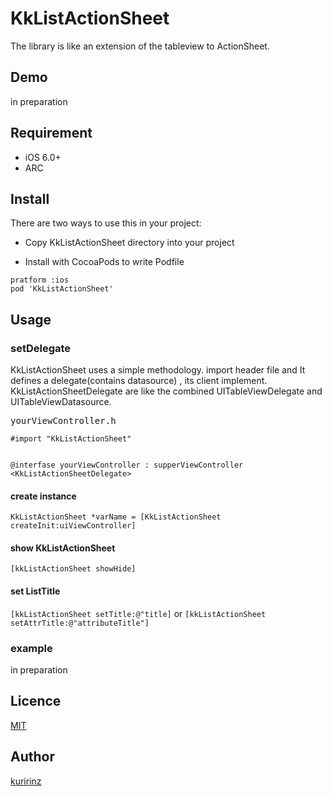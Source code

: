 # KkListActionSheet
The library is like an extension of the tableview to ActionSheet.


## Demo
in preparation

## Requirement
* iOS 6.0+
* ARC

## Install
There are two ways to use this in your project:

* Copy KkListActionSheet directory into your project

* Install with CocoaPods to write Podfile

```
pratform :ios
pod 'KkListActionSheet'
```

## Usage
### setDelegate
KkListActionSheet uses a simple methodology. import header file and It defines a delegate(contains datasource)
, its client implement. KkListActionSheetDelegate are like the combined UITableViewDelegate and UITableViewDatasource.

<kbd>yourViewController.h</kbd>
```
#import "KkListActionSheet"


@interfase yourViewController : supperViewController <KkListActionSheetDelegate>
```

#### create instance
```KkListActionSheet *varName = [KkListActionSheet createInit:uiViewController]```

#### show KkListActionSheet
```[kkListActionSheet showHide]```

#### set ListTitle
```[kkListActionSheet setTitle:@"title]```
or
```[kkListActionSheet setAttrTitle:@"attributeTitle"]```

### example
in preparation

## Licence
[MIT](https://github.com/kuririnz/KkListActionSheet/blob/develop/LICENSE)

## Author
[kuririnz](https://github.com/kuririnz)
